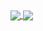 <a href="https://github.com/antondavidouski/github-readme-stats">
  <img align="center" src="https://github-readme-stats.vercel.app/api?username=antondavidouski&show_icons=true&theme=gotham&hide_rank=true" />
</a>
<a href="https://github.com/antondavidouski/convoychat">
  <img align="center" src="https://github-readme-stats.vercel.app/api/top-langs/?username=antondavidouski&show_icons=true&theme=gotham&layout=compact" />
</a>
